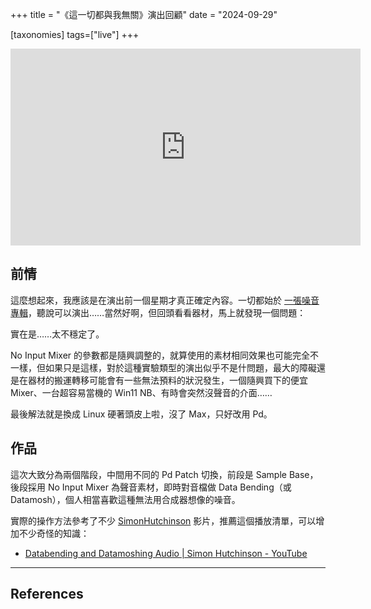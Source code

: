 +++
title = "《這一切都與我無關》演出回顧"
date = "2024-09-29"

[taxonomies]
tags=["live"]
+++

<iframe width="560" height="315" src="https://www.youtube.com/embed/VeBh8Za_ETM?si=cxMZqLAmmmvKoefU" title="YouTube video player" frameborder="0" allow="accelerometer; autoplay; clipboard-write; encrypted-media; gyroscope; picture-in-picture; web-share" referrerpolicy="strict-origin-when-cross-origin" allowfullscreen></iframe>

## 前情

這麼想起來，我應該是在演出前一個星期才真正確定內容。一切都始於 [一張噪音專輯](https://soundcloud.com/eswd/sets/w8acz2xhdnn8?si=27b0217ca32345e989298f2fa7f89daa&utm_source=clipboard&utm_medium=text&utm_campaign=social_sharing)，聽說可以演出……當然好啊，但回頭看看器材，馬上就發現一個問題：

實在是……太不穩定了。

No Input Mixer 的參數都是隨興調整的，就算使用的素材相同效果也可能完全不一樣，但如果只是這樣，對於這種實驗類型的演出似乎不是什問題，最大的障礙還是在器材的搬運轉移可能會有一些無法預料的狀況發生，一個隨興買下的便宜 Mixer、一台超容易當機的 Win11 NB、有時會突然沒聲音的介面……

最後解法就是換成 Linux 硬著頭皮上啦，沒了 Max，只好改用 Pd。

## 作品

這次大致分為兩個階段，中間用不同的 Pd Patch 切換，前段是 Sample Base，後段採用 No Input Mixer 為聲音素材，即時對音檔做 Data Bending（或 Datamosh），個人相當喜歡這種無法用合成器想像的噪音。

實際的操作方法參考了不少 [SimonHutchinson](http://www.youtube.com/@SimonHutchinson) 影片，推薦這個播放清單，可以增加不少奇怪的知識：

- [Databending and Datamoshing Audio | Simon Hutchinson - YouTube](https://www.youtube.com/playlist?list=PL7w4cOVVxL6HfT-FoqQ1ukW2G__l0fTr6)

---

## References